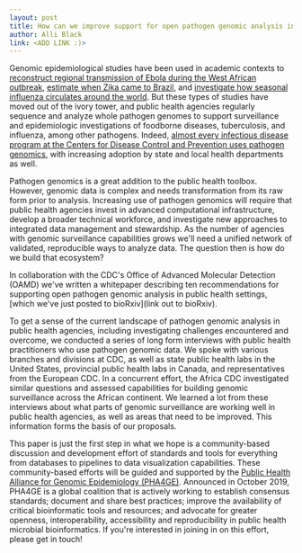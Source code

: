 ```yaml
---
layout: post
title: How can we improve support for open pathogen genomic analysis in public health settings?
author: Alli Black
link: <ADD LINK :)>  
---
```

Genomic epidemiological studies have been used in academic contexts to [reconstruct regional transmission of Ebola during the West African outbreak](https://bedford.io/papers/dudas-ebola-epidemic-spread/), [estimate when Zika came to Brazil](https://bedford.io/papers/faria-zika-in-brazil/), and [investigate how seasonal influenza circulates around the world](https://bedford.io/papers/bedford-global-circulation/). But these types of studies have moved out of the ivory tower, and public health agencies regularly sequence and analyze whole pathogen genomes to support surveillance and epidemiologic investigations of foodborne diseases, tuberculosis, and influenza, among other pathogens. Indeed, [almost every infectious disease program at the Centers for Disease Control and Prevention uses pathogen genomics](https://www.nejm.org/doi/pdf/10.1056/NEJMsr1813907), with increasing adoption by state and local health departments as well.

Pathogen genomics is a great addition to the public health toolbox. However, genomic data is complex and needs transformation from its raw form prior to analysis. Increasing use of pathogen genomics will require that public health agencies invest in advanced computational infrastructure, develop a broader technical workforce, and investigate new approaches to integrated data management and stewardship. As the number of agencies with genomic surveillance capabilities grows we'll need a unified network of validated, reproducible ways to analyze data. The question then is how do we build that ecosystem?

In collaboration with the CDC's Office of Advanced Molecular Detection (OAMD) we've written a whitepaper describing ten recommendations for supporting open pathogen genomic analysis in public health settings, [which we've just posted to bioRxiv](link out to bioRxiv).

To get a sense of the current landscape of pathogen genomic analysis in public health agencies, including investigating challenges encountered and overcome, we conducted a series of long form interviews with public health practitioners who use pathogen genomic data. We spoke with various branches and divisions at CDC, as well as state public health labs in the United States, provincial public health labs in Canada, and representatives from the European CDC. In a concurrent effort, the Africa CDC investigated similar questions and assessed capabilities for building genomic surveillance across the African continent. We learned a lot from these interviews about what parts of genomic surveillance are working well in public health agencies, as well as areas that need to be improved. This information forms the basis of our proposals.

This paper is just the first step in what we hope is a community-based discussion and development effort of standards and tools for everything from databases to pipelines to data visualization capabilities. These community-based efforts will be guided and supported by the [Public Health Alliance for Genomic Epidemiology (PHA4GE)](https://pha4ge.github.io/). Announced in October 2019, PHA4GE is a global coalition that is actively working to establish consensus standards; document and share best practices; improve the availability of critical bioinformatic tools and resources; and advocate for greater openness, interoperability, accessibility and reproducibility in public health microbial bioinformatics. If you're interested in joining in on this effort, please get in touch!
